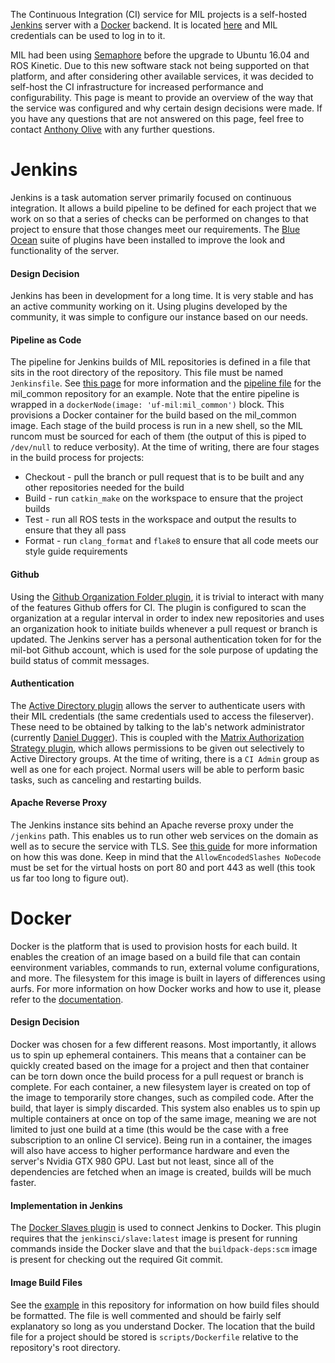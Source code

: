 The Continuous Integration (CI) service for MIL projects is a self-hosted [Jenkins](https://jenkins.io/index.html) server with a [Docker](https://www.docker.com) backend. It is located [here](https://ci.mil.ufl.edu/jenkins/blue/pipelines) and MIL credentials can be used to log in to it.

MIL had been using [Semaphore](https://semaphoreci.com) before the upgrade to Ubuntu 16.04 and ROS Kinetic. Due to this new software stack not being supported on that platform, and after considering other available services, it was decided to self-host the CI infrastructure for increased performance and configurability. This page is meant to provide an overview of the way that the service was configured and why certain design decisions were made. If you have any questions that are not answered on this page, feel free to contact [Anthony Olive](https://github.com/whispercoros) with any further questions.

# Jenkins
Jenkins is a task automation server primarily focused on continuous integration. It allows a build pipeline to be defined for each project that we work on so that a series of checks can be performed on changes to that project to ensure that those changes meet our requirements. The [Blue Ocean](https://jenkins.io/projects/blueocean) suite of plugins have been installed to improve the look and functionality of the server.

#### Design Decision
Jenkins has been in development for a long time. It is very stable and has an active community working on it. Using plugins developed by the community, it was simple to configure our instance based on our needs.

#### Pipeline as Code
The pipeline for Jenkins builds of MIL repositories is defined in a file that sits in the root directory of the repository. This file must be named `Jenkinsfile`. See [this page](https://jenkins.io/solutions/pipeline) for more information and the [pipeline file](https://github.com/uf-mil/mil_common/blob/master/Jenkinsfile) for the mil_common repository for an example. Note that the entire pipeline is wrapped in a `dockerNode(image: 'uf-mil:mil_common')` block. This provisions a Docker container for the build based on the mil_common image. Each stage of the build process is run in a new shell, so the MIL runcom must be sourced for each of them (the output of this is piped to `/dev/null` to reduce verbosity). At the time of writing, there are four stages in the build process for projects:

* Checkout - pull the branch or pull request that is to be built and any other repositories needed for the build
* Build - run `catkin_make` on the workspace to ensure that the project builds
* Test - run all ROS tests in the workspace and output the results to ensure that they all pass
* Format - run `clang_format` and `flake8` to ensure that all code meets our style guide requirements

#### Github
Using the [Github Organization Folder plugin](https://wiki.jenkins-ci.org/display/JENKINS/GitHub+Organization+Folder+Plugin), it is trivial to interact with many of the features Github offers for CI. The plugin is configured to scan the organization at a regular interval in order to index new repositories and uses an organization hook to initiate builds whenever a pull request or branch is updated. The Jenkins server has a personal authentication token for for the mil-bot Github account, which is used for the sole purpose of updating the build status of commit messages.

#### Authentication
The [Active Directory plugin](https://wiki.jenkins-ci.org/display/JENKINS/Active+Directory+Plugin) allows the server to authenticate users with their MIL credentials (the same credentials used to access the fileserver). These need to be obtained by talking to the lab's network administrator (currently [Daniel Dugger](https://github.com/duggerd)). This is coupled with the [Matrix Authorization Strategy plugin](https://wiki.jenkins-ci.org/display/JENKINS/Matrix+Authorization+Strategy+Plugin), which allows permissions to be given out selectively to Active Directory groups. At the time of writing, there is a `CI Admin` group as well as one for each project. Normal users will be able to perform basic tasks, such as canceling and restarting builds.

#### Apache Reverse Proxy
The Jenkins instance sits behind an Apache reverse proxy under the `/jenkins` path. This enables us to run other web services on the domain as well as to secure the service with TLS. See [this guide](https://wiki.jenkins-ci.org/display/JENKINS/Running+Jenkins+behind+Apache) for more information on how this was done. Keep in mind that the `AllowEncodedSlashes NoDecode` must be set for the virtual hosts on port 80 and port 443 as well (this took us far too long to figure out).

# Docker
Docker is the platform that is used to provision hosts for each build. It enables the creation of an image based on a build file that can contain eenvironment variables, commands to run, external volume configurations, and more. The filesystem for this image is built in layers of differences using aurfs. For more information on how Docker works and how to use it, please refer to the [documentation](https://docs.docker.com/get-started).

#### Design Decision
Docker was chosen for a few different reasons. Most importantly, it allows us to spin up ephemeral containers. This means that a container can be quickly created based on the image for a project and then that container can be torn down once the build process for a pull request or branch is complete. For each container, a new filesystem layer is created on top of the image to temporarily store changes, such as compiled code. After the build, that layer is simply discarded. This system also enables us to spin up multiple containers at once on top of the same image, meaning we are not limited to just one build at a time (this would be the case with a free subscription to an online CI service). Being run in a container, the images will also have access to higher performance hardware and even the server's Nvidia GTX 980 GPU. Last but not least, since all of the dependencies are fetched when an image is created, builds will be much faster.

#### Implementation in Jenkins
The [Docker Slaves plugin](https://wiki.jenkins-ci.org/display/JENKINS/Docker+Slaves+Plugin) is used to connect Jenkins to Docker. This plugin requires that the `jenkinsci/slave:latest` image is present for running commands inside the Docker slave and that the `buildpack-deps:scm` image is present for checking out the required Git commit. 

#### Image Build Files
See the [example](https://github.com/uf-mil/mil_common/blob/master/scripts/Dockerfile) in this repository for information on how build files should be formatted. The file is well commented and should be fairly self explanatory so long as you understand Docker. The location that the build file for a project should be stored is `scripts/Dockerfile` relative to the repository's root directory.
